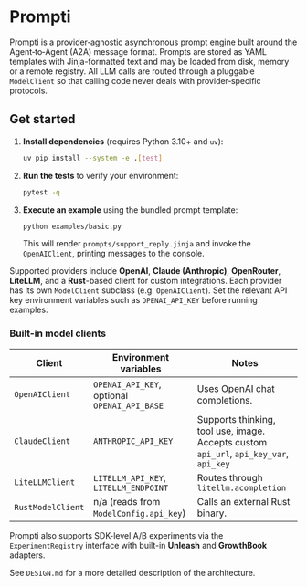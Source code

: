 # Prompti

Prompti is a provider‑agnostic asynchronous prompt engine built around the
Agent‑to‑Agent (A2A) message format. Prompts are stored as YAML templates with Jinja-formatted text and
may be loaded from disk, memory or a remote registry. All LLM calls are routed
through a pluggable `ModelClient` so that calling code never deals with
provider‑specific protocols.

## Get started

1. **Install dependencies** (requires Python 3.10+ and `uv`):

   ```bash
   uv pip install --system -e .[test]
   ```

2. **Run the tests** to verify your environment:

   ```bash
   pytest -q
   ```

3. **Execute an example** using the bundled prompt template:

   ```bash
   python examples/basic.py
   ```

   This will render `prompts/support_reply.jinja` and invoke the
   `OpenAIClient`, printing messages to the console.

Supported providers include **OpenAI**, **Claude (Anthropic)**, **OpenRouter**,
**LiteLLM**, and a **Rust**-based client for custom integrations.  Each provider
has its own `ModelClient` subclass (e.g. `OpenAIClient`).  Set the relevant API
key environment variables such as `OPENAI_API_KEY` before running examples.

### Built-in model clients

| Client            | Environment variables                        | Notes                              |
| ----------------- | -------------------------------------------- | ---------------------------------- |
| `OpenAIClient`    | `OPENAI_API_KEY`, optional `OPENAI_API_BASE` | Uses OpenAI chat completions.       |
| `ClaudeClient`    | `ANTHROPIC_API_KEY`                          | Supports thinking, tool use, image. Accepts custom `api_url`, `api_key_var`, `api_key` |
| `LiteLLMClient`   | `LITELLM_API_KEY`, `LITELLM_ENDPOINT`        | Routes through `litellm.acompletion` |
| `RustModelClient` | n/a (reads from `ModelConfig.api_key`)       | Calls an external Rust binary.     |

Prompti also supports SDK-level A/B experiments via the `ExperimentRegistry`
interface with built-in **Unleash** and **GrowthBook** adapters.

See `DESIGN.md` for a more detailed description of the architecture.
